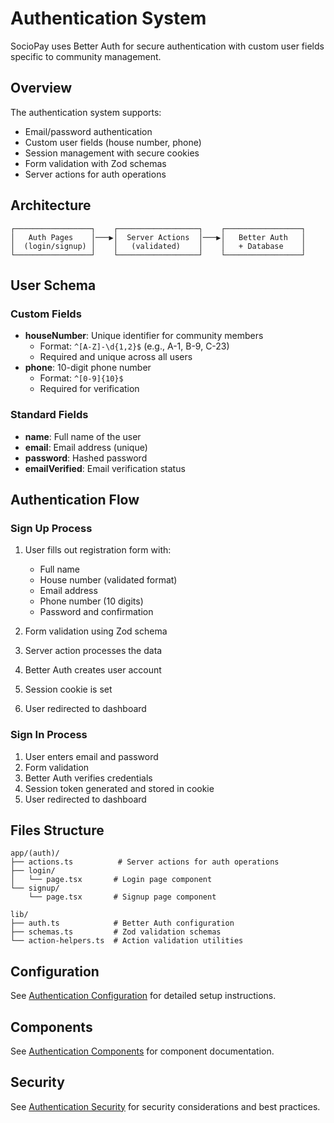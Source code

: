 # Authentication System

SocioPay uses Better Auth for secure authentication with custom user fields specific to community management.

## Overview

The authentication system supports:

-   Email/password authentication
-   Custom user fields (house number, phone)
-   Session management with secure cookies
-   Form validation with Zod schemas
-   Server actions for auth operations

## Architecture

```
┌─────────────────┐    ┌──────────────────┐    ┌─────────────────┐
│   Auth Pages    │───▶│  Server Actions  │───▶│   Better Auth   │
│  (login/signup) │    │   (validated)    │    │   + Database    │
└─────────────────┘    └──────────────────┘    └─────────────────┘
```

## User Schema

### Custom Fields

-   **houseNumber**: Unique identifier for community members
    -   Format: `^[A-Z]-\d{1,2}$` (e.g., A-1, B-9, C-23)
    -   Required and unique across all users
-   **phone**: 10-digit phone number
    -   Format: `^[0-9]{10}$`
    -   Required for verification

### Standard Fields

-   **name**: Full name of the user
-   **email**: Email address (unique)
-   **password**: Hashed password
-   **emailVerified**: Email verification status

## Authentication Flow

### Sign Up Process

1. User fills out registration form with:

    - Full name
    - House number (validated format)
    - Email address
    - Phone number (10 digits)
    - Password and confirmation

2. Form validation using Zod schema
3. Server action processes the data
4. Better Auth creates user account
5. Session cookie is set
6. User redirected to dashboard

### Sign In Process

1. User enters email and password
2. Form validation
3. Better Auth verifies credentials
4. Session token generated and stored in cookie
5. User redirected to dashboard

## Files Structure

```
app/(auth)/
├── actions.ts          # Server actions for auth operations
├── login/
│   └── page.tsx       # Login page component
└── signup/
    └── page.tsx       # Signup page component

lib/
├── auth.ts            # Better Auth configuration
├── schemas.ts         # Zod validation schemas
└── action-helpers.ts  # Action validation utilities
```

## Configuration

See [Authentication Configuration](./configuration.md) for detailed setup instructions.

## Components

See [Authentication Components](./components.md) for component documentation.

## Security

See [Authentication Security](./security.md) for security considerations and best practices.
